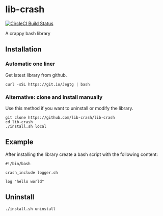 # lib-crash
[![CircleCI Build Status](https://circleci.com/gh/lib-crash/lib-crash/tree/master.png)](https://circleci.com/gh/lib-crash/lib-crash)

A crappy bash library

## Installation

### Automatic one liner
Get latest library from github.
```
curl -sSL https://git.io/Jegtg | bash
```
### Alternative: clone and install manually
Use this method if you want to uninstall or modify the library.
```
git clone https://github.com/lib-crash/lib-crash
cd lib-crash
./install.sh local
```

## Example

After installing the library create a bash script with the following content:
```
#!/bin/bash

crash_include logger.sh

log "hello world"
```

## Uninstall

```
./install.sh uninstall
```

